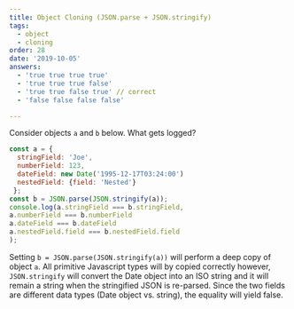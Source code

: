 ```yaml
---
title: Object Cloning (JSON.parse + JSON.stringify)
tags:
  - object
  - cloning
order: 28
date: '2019-10-05'
answers:
  - 'true true true true'
  - 'true true true false'
  - 'true true false true' // correct
  - 'false false false false'

---
```


Consider objects `a` and `b` below. What gets logged?

```javascript
const a = { 
  stringField: 'Joe',
  numberField: 123,
  dateField: new Date('1995-12-17T03:24:00')
  nestedField: {field: 'Nested'}
 };
const b = JSON.parse(JSON.stringify(a));
console.log(a.stringField === b.stringField,
a.numberField === b.numberField
a.dateField === b.dateField
a.nestedField.field === b.nestedField.field
);
```

<!-- explanation -->

Setting `b = JSON.parse(JSON.stringify(a))` will perform a deep copy of object `a`. All primitive Javascript types will by copied correctly however, `JSON.stringify` will convert the Date object into an ISO string and it will remain a string when the stringified JSON is re-parsed. Since the two fields are different data types (Date object vs. string), the equality will yield false. 
